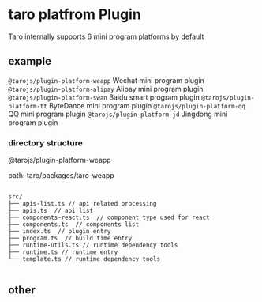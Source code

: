 # taro platfrom Plugin

Taro internally supports 6 mini program platforms by default

## example

`@tarojs/plugin-platform-weapp` Wechat mini program plugin
`@tarojs/plugin-platform-alipay` Alipay mini program plugin
`@tarojs/plugin-platform-swan` Baidu smart program plugin
`@tarojs/plugin-platform-tt` ByteDance mini program plugin
`@tarojs/plugin-platform-qq` QQ mini program plugin
`@tarojs/plugin-platform-jd` Jingdong mini program plugin

### directory structure

@tarojs/plugin-platform-weapp

path: taro/packages/taro-weapp

```shell

src/
├── apis-list.ts // api related processing
├── apis.ts  // api list
├── components-react.ts  // component type used for react
├── components.ts  // components list
├── index.ts  // plugin entry
├── program.ts  // build time entry
├── runtime-utils.ts // runtime dependency tools
├── runtime.ts // runtime entry
└── template.ts // runtime dependency tools


```

## other
